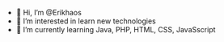 - 👋 Hi, I’m @Erikhaos
- 👀 I’m interested in learn new technologies
- 🌱 I’m currently learning Java, PHP, HTML, CSS, JavaSscript


<!---
Erikhaos/Erikhaos is a ✨ special ✨ repository because its `README.md` (this file) appears on your GitHub profile.
You can click the Preview link to take a look at your changes.
--->
